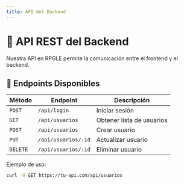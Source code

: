 ```yaml
---
title: API del Backend
---
```


# 📡 API REST del Backend

Nuestra API en RPGLE permite la comunicación entre el frontend y el backend.

## 📌 Endpoints Disponibles

| Método | Endpoint | Descripción |
|--------|---------|-------------|
| `POST` | `/api/login` | Iniciar sesión |
| `GET`  | `/api/usuarios` | Obtener lista de usuarios |
| `POST` | `/api/usuarios` | Crear usuario |
| `PUT`  | `/api/usuarios/:id` | Actualizar usuario |
| `DELETE` | `/api/usuarios/:id` | Eliminar usuario |

Ejemplo de uso:
```bash
curl -X GET https://tu-api.com/api/usuarios 
```